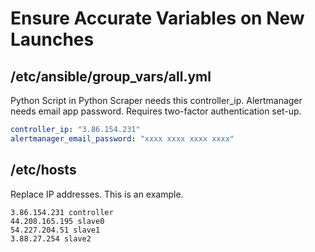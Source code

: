 # Ensure Accurate Variables on New Launches

## /etc/ansible/group_vars/all.yml
Python Script in Python Scraper needs this controller_ip.
Alertmanager needs email app password. Requires two-factor authentication set-up.
```yml
controller_ip: "3.86.154.231"
alertmanager_email_password: "xxxx xxxx xxxx xxxx"
```

## /etc/hosts
Replace IP addresses.  This is an example.
```
3.86.154.231 controller
44.208.165.195 slave0
54.227.204.51 slave1
3.88.27.254 slave2
```
